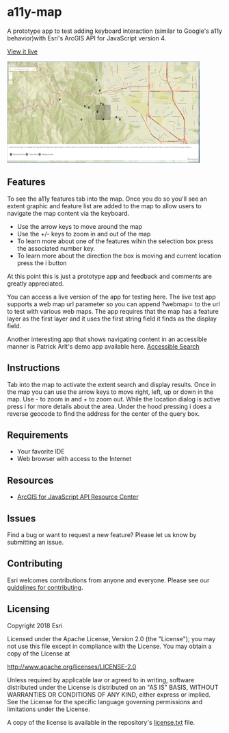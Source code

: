 # a11y-map
A prototype app to test adding keyboard interaction (similar to Google's a11y behavior)with Esri's ArcGIS API for JavaScript version 4. 


[View it live](https://kellyhutchins.github.io/a11y-map/index.html)

![App](a11y-map.png)

## Features
To see the a11y features tab into the map. Once you do so you'll see an extent graphic and feature list are added to the map to allow users to navigate the map content via the keyboard. 
* Use the arrow keys to move around the map
* Use the +/- keys to zoom in and out of the map
* To learn more about one of the features wihin the selection box press the associated number key. 
* To learn more about the direction the box is moving and current location press the i button


At this point this is just a prototype app and feedback and comments are greatly appreciated. 

You can access a live version of the app for testing here. The live test app supports a web map url parameter so you can append ?webmap=<some web map id> to the url to test with various web maps. The app requires that the map has a feature layer as the first layer and it uses the first string field it finds as the display field. 


Another interesting app that shows navigating content in an accessible manner is Patrick Arlt's demo app available here. 
[Accessible Search](https://github.com/patrickarlt/accessible-js-api-app)

## Instructions

Tab into the map to activate the extent search and display results. Once in the map you can use the arrow keys to move right, left, up or down in the map. Use - to zoom in and + to zoom out. While the location dialog is active press i for more details about the area. Under the hood pressing i does a reverse geocode to find the address for the center of the query box. 

## Requirements

* Your favorite IDE
* Web browser with access to the Internet

## Resources

* [ArcGIS for JavaScript API Resource Center](http://help.arcgis.com/en/webapi/javascript/arcgis/index.html)

## Issues

Find a bug or want to request a new feature?  Please let us know by submitting an issue.

## Contributing

Esri welcomes contributions from anyone and everyone. Please see our [guidelines for contributing](https://github.com/esri/contributing).

## Licensing
Copyright 2018 Esri

Licensed under the Apache License, Version 2.0 (the "License");
you may not use this file except in compliance with the License.
You may obtain a copy of the License at

   http://www.apache.org/licenses/LICENSE-2.0

Unless required by applicable law or agreed to in writing, software
distributed under the License is distributed on an "AS IS" BASIS,
WITHOUT WARRANTIES OR CONDITIONS OF ANY KIND, either express or implied.
See the License for the specific language governing permissions and
limitations under the License.

A copy of the license is available in the repository's [license.txt](LICENSE) file.
